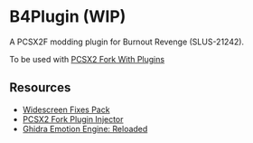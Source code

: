 # B4Plugin (WIP)
A PCSX2F modding plugin for Burnout Revenge (SLUS-21242).

To be used with [PCSX2 Fork With Plugins](https://github.com/ASI-Factory/PCSX2-Fork-With-Plugins/releases/tag/latest)

## Resources

- [Widescreen Fixes Pack](https://github.com/ThirteenAG/WidescreenFixesPack)
- [PCSX2 Fork Plugin Injector](https://github.com/ThirteenAG/PCSX2PluginInjector)
- [Ghidra Emotion Engine: Reloaded](https://github.com/chaoticgd/ghidra-emotionengine-reloaded)
